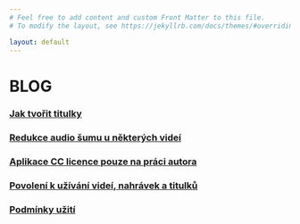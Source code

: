 ```yaml
---
# Feel free to add content and custom Front Matter to this file.
# To modify the layout, see https://jekyllrb.com/docs/themes/#overriding-theme-defaults

layout: default
---
```


# BLOG

<div id="blog" markdown="1" >
<div class="no-link-underline" markdown="1" >
<!--### [Jak tvořit titulky](jak-tvorit-titulky.html) <br>-->

### [Jak tvořit titulky](jak-tvorit-titulky.html) <br>

### [Redukce audio šumu u některých videí](redukce-sumu.html)

### [Aplikace CC licence pouze na práci autora](email-cc.html) <br>

### [Povolení k užívání videí, nahrávek a titulků](povoleni-ke-tvorbe.html) <br>

### [Podmínky užití](podminky-uziti.html) <br>

</div>
</div>
